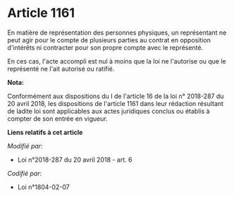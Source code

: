 # Article 1161

En matière de représentation des personnes physiques, un représentant ne peut agir pour le compte de plusieurs parties au
contrat en opposition d'intérêts ni contracter pour son propre compte avec le représenté.

En ces cas, l'acte accompli est nul à moins que la loi ne l'autorise ou que le représenté ne l'ait autorisé ou ratifié.

**Nota:**

Conformément aux dispositions du I de l'article 16 de la loi n° 2018-287 du 20 avril 2018, les dispositions de l'article 1161
dans leur rédaction résultant de ladite loi sont applicables aux actes juridiques conclus ou établis à compter de son entrée
en vigueur.

**Liens relatifs à cet article**

_Modifié par_:

  - Loi n°2018-287 du 20 avril 2018 - art. 6

_Codifié par_:

  - Loi n°1804-02-07
